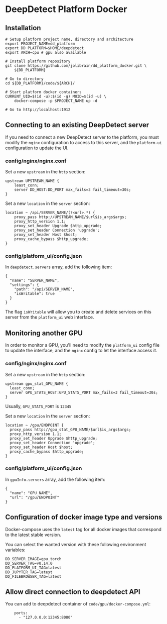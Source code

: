 # DeepDetect Platform Docker

## Installation

```
# Setup platform project name, directory and architecture
export PROJECT_NAME=dd_platform
export DD_PLATFORM=$HOME/deepdetect
export ARCH=cpu # gpu also available

# Install platform repository
git clone https://github.com/jolibrain/dd_platform_docker.git \
    ${DD_PLATFORM}

# Go to directory
cd ${DD_PLATFORM}/code/${ARCH}/

# Start platform docker containers
CURRENT_UID=$(id -u):$(id -g) MUID=$(id -u) \
    docker-compose -p $PROJECT_NAME up -d

# Go to http://localhost:1912
```

## Connecting to an existing DeepDetect server

If you need to connect a new DeepDetect server to the platform,
you must modify the `nginx` configuration to access to this server,
and the `platform-ui` configuration to update the UI.

### config/nginx/nginx.conf

Set a new `upstream` in the `http` section:

```
upstream UPSTREAM_NAME {
	least_conn;
	server DD_HOST:DD_PORT max_fails=3 fail_timeout=30s;
}
```

Set a new `location` in the `server` section:

```
location ~ /api/SERVER_NAME/(?<url>.*) {
	proxy_pass http://UPSTREAM_NAME/$url$is_args$args;
	proxy_http_version 1.1;
	proxy_set_header Upgrade $http_upgrade;
	proxy_set_header Connection 'upgrade';
	proxy_set_header Host $host;
	proxy_cache_bypass $http_upgrade;
}
```

### config/platform_ui/config.json

In `deepdetect.servers` array, add the following item:

```
{
  "name": "SERVER_NAME",
  "settings": {
    "path": "/api/SERVER_NAME",
    "isWritable": true
  }
}
```

The flag `isWritable` will allow you to create and delete services on this server
from the `platform_ui` web interface.

## Monitoring another GPU

In order to monitor a GPU, you'll need to modify the `platform_ui` config file
to update the interface, and the `nginx` config to let the interface access it.

### config/nginx/nginx.conf

Set a new `upstream` in the `http` section:

```
upstream gpu_stat_GPU_NAME {
  least_conn;
  server GPU_STATS_HOST:GPU_STATS_PORT max_fails=3 fail_timeout=30s;
}

```

Usually, `GPU_STATS_PORT` is `12345`

Set a new `location` in the `server` section:

```
location ~ /gpu/ENDPOINT {
  proxy_pass http://gpu_stat_GPU_NAME/$url$is_args$args;
  proxy_http_version 1.1;
  proxy_set_header Upgrade $http_upgrade;
  proxy_set_header Connection 'upgrade';
  proxy_set_header Host $host;
  proxy_cache_bypass $http_upgrade;
}
```

### config/platform_ui/config.json

In `gpuInfo.servers` array, add the following item:

```
{
  "name": "GPU_NAME",
  "url": "/gpu/ENDPOINT"
}
```

## Configuration of docker image type and versions

Docker-compose uses the `latest` tag for all docker images that correspond to
the latest stable version.

You can select the wanted version with these following environment variables:

```
DD_SERVER_IMAGE=gpu_torch
DD_SERVER_TAG=v0.14.0
DD_PLATFORM_UI_TAG=latest
DD_JUPYTER_TAG=latest
DD_FILEBROWSER_TAG=latest
```

## Allow direct connection to deepdetect API

You can add to deepdetect container of `code/gpu/docker-compose.yml`:

```
    ports:
      - "127.0.0.0:12345:8080"
```
